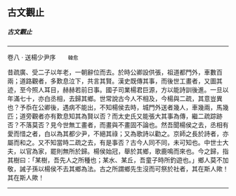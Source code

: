 

## 古文觀止

##### 古文觀止

* * *

卷八 ‧ 送楊少尹序　　`韓愈`

昔疏廣、受二子以年老，一朝辭位而去。於時公卿設供張，祖道都門外，車數百兩；道路觀者，多歎息泣下，共言其賢。漢史既傳其事，而後世工畫者，又圖其迹，至今照人耳目，赫赫若前日事。國子司業楊君巨源，方以能詩訓後進。一旦以年滿七十，亦白丞相，去歸其鄉。世常說古今人不相及，今楊與二疏，其意豈異也？予忝在公卿後，遇病不能出，不知楊侯去時，城門外送者幾人，車幾兩，馬幾匹；道旁觀者亦有歎息知其為賢以否？而太史氏又能張大其事為傳，繼二疏踪跡否？不落莫否？見今世無工畫者，而畫與不畫固不論也。然吾聞楊侯之去，丞相有愛而惜之者，白以為其都少尹，不絕其祿；又為歌詩以勸之。京師之長於詩者，亦屬而和之。又不知當時二疏之去，有是事否？古今人同不同，未可知也。中世士大夫，以官為家，罷則無所於歸。楊侯始冠，舉於其鄉，歌鹿鳴而來也。今之歸，指其樹曰：「某樹，吾先人之所種也；某水、某丘，吾童子時所釣遊也。」鄉人莫不加敬，誡子孫以楊侯不去其鄉為法。古之所謂鄉先生沒而可祭於社者，其在斯人歟！其在斯人歟！

* * *

